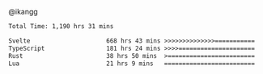 @ikangg
<!--START_SECTION:waka-->

```txt
Total Time: 1,190 hrs 31 mins

Svelte                     668 hrs 43 mins >>>>>>>>>>>>>>===========   55.65 %
TypeScript                 181 hrs 24 mins >>>>=====================   15.10 %
Rust                       38 hrs 50 mins  >========================   03.23 %
Lua                        21 hrs 9 mins   =========================   01.76 %
```

<!--END_SECTION:waka-->

